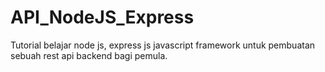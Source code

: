 # API_NodeJS_Express
Tutorial belajar node js, express js javascript framework untuk pembuatan sebuah rest api backend bagi pemula.
